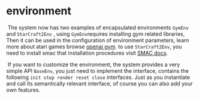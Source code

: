 # environment

​	The system now has two examples of encapsulated environments `GymEnv` and `StarCraft2Env` , using  `GymEnv`requires installing gym related libraries, Then it can be used in the configuration of environment parameters, learn more about atari games browse [openai gym](https://github.com/openai/gym). to use `StarCraft2Env`, you need to install smac that installation procedures visit [SMAC docs](https://github.com/oxwhirl/smac/blob/master/README.md).

​	If you want to customize the environment, the system provides a very simple API `BaseEnv`, you just need to implement the interface, contains the following `init step render reset close`  interfaces. Just as you instantiate and call its semantically relevant interface, of course you can also add your own features.